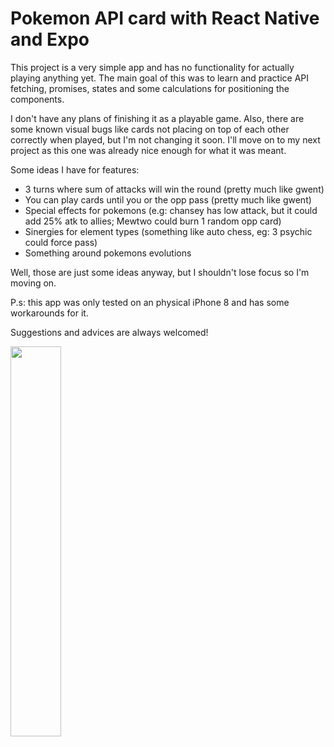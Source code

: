 # Pokemon API card with React Native and Expo

This project is a very simple app and has no functionality for actually playing anything yet. The main goal of this was to learn and practice API fetching, promises, states and some calculations for positioning the components.

I don't have any plans of finishing it as a playable game. Also, there are some known visual bugs like cards not placing on top of each other correctly when played, but I'm not changing it soon. I'll move on to my next project as this one was already nice enough for what it was meant.

Some ideas I have for features:
- 3 turns where sum of attacks will win the round (pretty much like gwent)
- You can play cards until you or the opp pass (pretty much like gwent)
- Special effects for pokemons (e.g: chansey has low attack, but it could add 25% atk to allies; Mewtwo could burn 1 random opp card)
- Sinergies for element types (something like auto chess, eg: 3 psychic could force pass)
- Something around pokemons evolutions

Well, those are just some ideas anyway, but I shouldn't lose focus so I'm moving on.

P.s: this app was only tested on an physical iPhone 8 and has some workarounds for it.

Suggestions and advices are always welcomed!


<img src="https://github.com/caickdias/pokemon-api-practice/blob/main/examples/25fps-10sec.gif" width="40%" height="40%"/>


